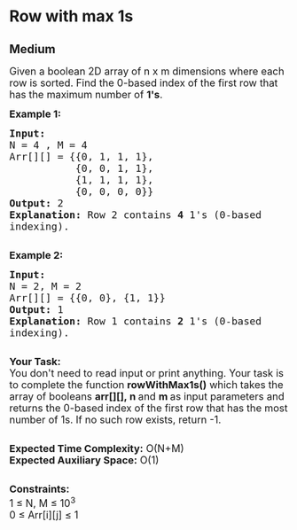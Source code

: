 # Row with max 1s
## Medium 
<div class="problem-statement" style="user-select: auto;">
                <p style="user-select: auto;"></p><p style="user-select: auto;"><span style="font-size: 18px; user-select: auto;">Given a boolean 2D array of n x m dimensions where each row is sorted. Find&nbsp;the&nbsp;0-based index of the first row&nbsp;that has&nbsp;the maximum number of <strong style="user-select: auto;">1's</strong>.</span></p>

<p style="user-select: auto;"><span style="font-size: 18px; user-select: auto;"><strong style="user-select: auto;">Example 1:</strong></span></p>

<pre style="user-select: auto;"><span style="font-size: 18px; user-select: auto;"><strong style="user-select: auto;">Input: 
</strong>N = 4 , M = 4
Arr[][] = {{0, 1, 1, 1},
           {0, 0, 1, 1},
           {1, 1, 1, 1},
           {0, 0, 0, 0}}
<strong style="user-select: auto;">Output:</strong> 2
<strong style="user-select: auto;">Explanation:</strong> Row 2 contains <strong style="user-select: auto;">4</strong> 1's (0-based
indexing).
</span></pre>

<p style="user-select: auto;"><br style="user-select: auto;">
<span style="font-size: 18px; user-select: auto;"><strong style="user-select: auto;">Example 2:</strong></span></p>

<pre style="user-select: auto;"><span style="font-size: 18px; user-select: auto;"><strong style="user-select: auto;">Input:</strong> 
N = 2, M = 2
Arr[][] = {{0, 0}, {1, 1}}
<strong style="user-select: auto;">Output:</strong> 1
<strong style="user-select: auto;">Explanation:</strong> Row 1 contains <strong style="user-select: auto;">2</strong> 1's (0-based
indexing).
</span></pre>

<p style="user-select: auto;"><br style="user-select: auto;">
<span style="font-size: 18px; user-select: auto;"><strong style="user-select: auto;">Your Task:&nbsp;&nbsp;</strong><br style="user-select: auto;">
You don't need to read input or print anything. Your task is to complete the function&nbsp;<strong style="user-select: auto;">rowWithMax1s()</strong>&nbsp;which takes the array of booleans&nbsp;<strong style="user-select: auto;">arr[][],</strong><strong style="user-select: auto;">&nbsp;n </strong>and <strong style="user-select: auto;">m&nbsp;</strong>as input parameters and returns the 0-based index of the first row that has the most number of 1s. If no such&nbsp;row exists, return -1.</span><br style="user-select: auto;">
&nbsp;</p>

<p style="user-select: auto;"><span style="font-size: 18px; user-select: auto;"><strong style="user-select: auto;">Expected Time Complexity:</strong>&nbsp;O(N+M)<br style="user-select: auto;">
<strong style="user-select: auto;">Expected Auxiliary Space:</strong>&nbsp;O(1)</span></p>

<p style="user-select: auto;"><br style="user-select: auto;">
<span style="font-size: 18px; user-select: auto;"><strong style="user-select: auto;">Constraints:</strong><br style="user-select: auto;">
1 ≤ N, M&nbsp;≤ 10<sup style="user-select: auto;">3</sup><br style="user-select: auto;">
0 ≤ Arr[i][j]&nbsp;≤ 1&nbsp;</span></p>

<p style="user-select: auto;">&nbsp;</p>
 <p style="user-select: auto;"></p>
            </div>